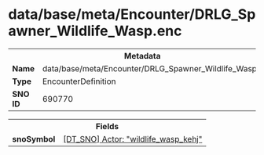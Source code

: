 <h1>data/base/meta/Encounter/DRLG_Spawner_Wildlife_Wasp.enc</h1><table><tr><th colspan="100%">Metadata</th></tr><tr><td><b>Name</b></td><td>data/base/meta/Encounter/DRLG_Spawner_Wildlife_Wasp.enc</td></tr><tr><td><b>Type</b></td><td>EncounterDefinition</td></tr><tr><td><b>SNO ID</b></td><td>690770</td></tr></table>

<table><tr><th colspan="100%">Fields</th></tr><tr><td><b>snoSymbol</b></td><td><a href="..\Actor\wildlife_wasp_kehj.acr">[DT_SNO] Actor: "wildlife_wasp_kehj"</a></td></tr></table>

